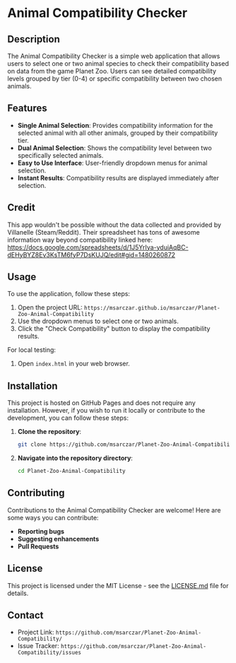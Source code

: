 # Animal Compatibility Checker

## Description
The Animal Compatibility Checker is a simple web application that allows users to select one or two animal species to check their compatibility based on data from the game Planet Zoo. Users can see detailed compatibility levels grouped by tier (0-4) or specific compatibility between two chosen animals.

## Features
- **Single Animal Selection**: Provides compatibility information for the selected animal with all other animals, grouped by their compatibility tier.
- **Dual Animal Selection**: Shows the compatibility level between two specifically selected animals.
- **Easy to Use Interface**: User-friendly dropdown menus for animal selection.
- **Instant Results**: Compatibility results are displayed immediately after selection.

## Credit
This app wouldn't be possible without the data collected and provided by Villanelle (Steam/Reddit). 
Their spreadsheet has tons of awesome information way beyond compatibility linked here: 
https://docs.google.com/spreadsheets/d/1J5YrIya-yduiAqBC-dEHyBYZ8Ev3KsTM6fyP7DsKUJQ/edit#gid=1480260872

## Usage
To use the application, follow these steps:
1. Open the project URL: `https://msarczar.github.io/msarczar/Planet-Zoo-Animal-Compatibility`
2. Use the dropdown menus to select one or two animals.
3. Click the "Check Compatibility" button to display the compatibility results.

For local testing:
1. Open `index.html` in your web browser.

## Installation
This project is hosted on GitHub Pages and does not require any installation. However, if you wish to run it locally or contribute to the development, you can follow these steps:

1. **Clone the repository**:
    ```bash
    git clone https://github.com/msarczar/Planet-Zoo-Animal-Compatibility.git
    ```
2. **Navigate into the repository directory**:
    ```bash
    cd Planet-Zoo-Animal-Compatibility
    ```

## Contributing
Contributions to the Animal Compatibility Checker are welcome! Here are some ways you can contribute:
- **Reporting bugs**
- **Suggesting enhancements**
- **Pull Requests**

## License
This project is licensed under the MIT License - see the [LICENSE.md](LICENSE.md) file for details.

## Contact
- Project Link: `https://github.com/msarczar/Planet-Zoo-Animal-Compatibility/`
- Issue Tracker: `https://github.com/msarczar/Planet-Zoo-Animal-Compatibility/issues`

